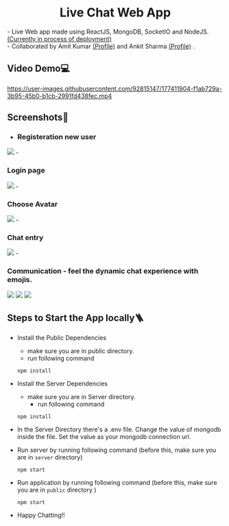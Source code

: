 <h1><center>Live Chat Web App</center></h1>
- Live Web app made using ReactJS, MongoDB, SocketIO and NodeJS.<a href="https://chat-web-app-demo.herokuapp.com">  (Currently in process of deployment)</a><br>
- Collaborated by Amit Kumar <a href="https://github.com/amithrx">(Profile)</a> and Ankit Sharma <a href="https://github.com/CrypticMessenger">(Profile)</a> .

## Video Demo💻

https://user-images.githubusercontent.com/92815147/177411904-f1ab729a-3b95-45b0-b1cb-2991fd438fec.mp4 


## Screenshots📸
- <h3>Registeration new user</h3>
<image src="./snippets/Register.jpeg"/>
- <h3>Login page</h3>
<image src="./snippets/Login.png"/>
- <h3> Choose Avatar </h3>
<image src="./snippets/Entry.jpeg"/>
- <h3> Chat entry </h3>
<image src="./snippets/chat_entry.jpeg"/>
- <h3> Communication - feel the dynamic chat experience with emojis.</h3>
<image src="./snippets/emoji.jpeg"/>
<image src="./snippets/comm1.jpeg"/>
<image src="./snippets/comm2.jpeg"/>

## Steps to Start the App locally🪜

- Install the Public Dependencies
    - make sure you are in public directory.
    - run following command
    ```
    npm install
    ```
- Install the Server Dependencies
    - make sure you are in Server directory.
        - run following command
    ```
    npm install
    ```
- In the Server Directory there's a .env file. Change the value of mongodb inside the file. Set the value as your mongodb connection url.
- Run server by running following command (before this, make sure you are in ```server``` directory)
    ```
    npm start
    ```
- Run application by running following command (before this, make sure you are in ```public``` directory )
    ```
    npm start
    ```

- Happy Chatting!!
